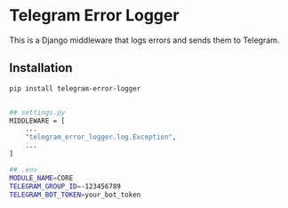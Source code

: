 # Telegram Error Logger

This is a Django middleware that logs errors and sends them to Telegram.

## Installation

```sh
pip install telegram-error-logger


## settings.py
MIDDLEWARE = [
    ...
    "telegram_error_logger.log.Exception",
    ...
]

## .env
MODULE_NAME=CORE
TELEGRAM_GROUP_ID=-123456789
TELEGRAM_BOT_TOKEN=your_bot_token